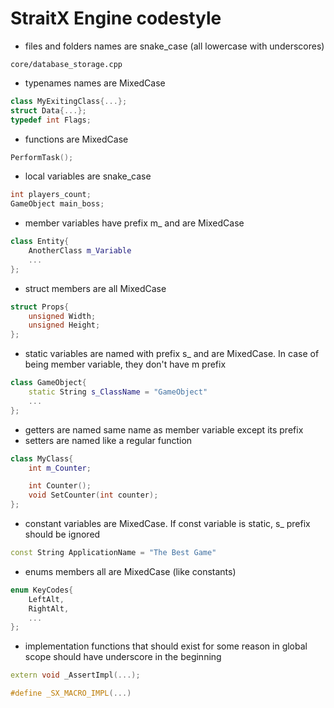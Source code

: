 # StraitX Engine codestyle

- files and folders names are snake_case (all lowercase with underscores)
```
core/database_storage.cpp
```
- typenames names are MixedCase
```c++
class MyExitingClass{...};
struct Data{...};
typedef int Flags;
```
- functions are MixedCase
```c++
PerformTask();
```
- local variables are snake_case
```c++
int players_count;
GameObject main_boss;
```
- member variables have prefix m_ and are MixedCase
```c++
class Entity{
    AnotherClass m_Variable
    ...
};
```
- struct members are all MixedCase
```c++
struct Props{
    unsigned Width;
    unsigned Height;
};
```
- static variables are named with prefix s_ and are MixedCase. In case of being member variable, they don't have m prefix

```c++
class GameObject{
    static String s_ClassName = "GameObject"
    ...
};
```
- getters are named same name as member variable except its prefix
- setters are named like a regular function
```c++
class MyClass{
    int m_Counter;

    int Counter();
    void SetCounter(int counter);
};
```
- constant variables are MixedCase. If const variable is static, s_ prefix should be ignored
```c++
const String ApplicationName = "The Best Game"
```
- enums members all are MixedCase (like constants)
```c++
enum KeyCodes{
    LeftAlt,
    RightAlt,
    ...  
};
```

- implementation functions that should exist for some reason in global scope should have underscore in the beginning 

```c++
extern void _AssertImpl(...);

#define _SX_MACRO_IMPL(...)
```
